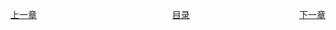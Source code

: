 <span style="float:left;display:inline-block;">[上一章](Day15.md)</span>
<span style="margin-left:43%">[目录](SUMMARY.md)</span>
<span style="float:right;">[下一章](Day17.md)</span>